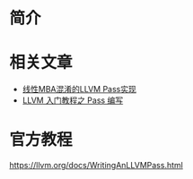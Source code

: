 # 简介
# 相关文章
- [线性MBA混淆的LLVM Pass实现](https://bbs.pediy.com/thread-271574.htm)
- [LLVM 入门教程之 Pass 编写](https://blog.yuuoniy.cn/posts/llvm-pass-1/)
# 官方教程
https://llvm.org/docs/WritingAnLLVMPass.html
